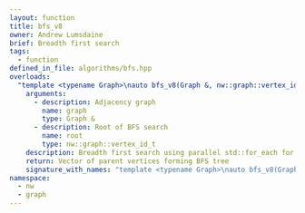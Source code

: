 ```yaml
---
layout: function
title: bfs_v8
owner: Andrew Lumsdaine
brief: Breadth first search
tags:
  - function
defined_in_file: algorithms/bfs.hpp
overloads:
  "template <typename Graph>\nauto bfs_v8(Graph &, nw::graph::vertex_id_t)":
    arguments:
      - description: Adjacency graph
        name: graph
        type: Graph &
      - description: Root of BFS search
        name: root
        type: nw::graph::vertex_id_t
    description: Breadth first search using parallel std::for_each for processing frontier and parallel std::for_each for processing neighbor lists.
    return: Vector of parent vertices forming BFS tree
    signature_with_names: "template <typename Graph>\nauto bfs_v8(Graph & graph, nw::graph::vertex_id_t root)"
namespace:
  - nw
  - graph
---
```

